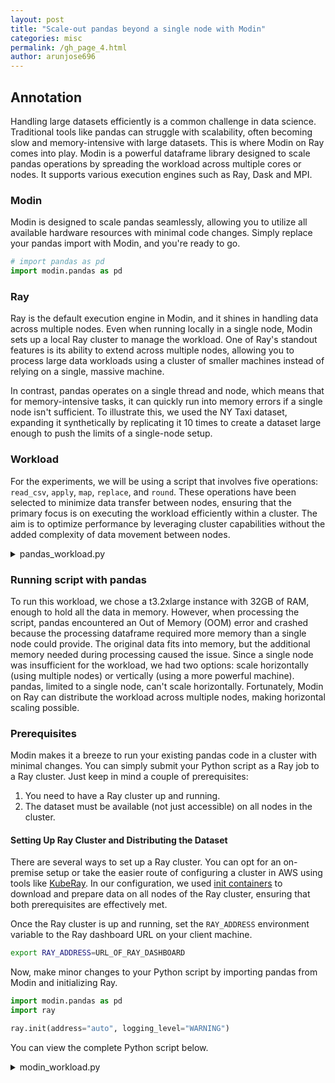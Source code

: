 ```yaml
---
layout: post
title: "Scale-out pandas beyond a single node with Modin"
categories: misc
permalink: /gh_page_4.html
author: arunjose696
---
```


## Annotation

Handling large datasets efficiently is a common challenge in data science.
Traditional tools like pandas can struggle with scalability, often becoming slow and
memory-intensive with large datasets. This is where Modin on Ray comes into play.
Modin is a powerful dataframe library designed to scale pandas operations by spreading the workload
across multiple cores or nodes. It supports various execution engines such as Ray, Dask and MPI.

### Modin

Modin is designed to scale pandas seamlessly, allowing you to utilize all available hardware resources
with minimal code changes. Simply replace your pandas import with Modin, and you're ready to go.

```python
# import pandas as pd
import modin.pandas as pd
```

### Ray

Ray is the default execution engine in Modin, and it shines in handling data across multiple nodes.
Even when running locally in a single node, Modin sets up a local Ray cluster to manage the workload.
One of Ray's standout features is its ability to extend across multiple nodes, allowing you to process large
data workloads using a cluster of smaller machines instead of relying on a single, massive machine.

In contrast, pandas operates on a single thread and node, which means that for memory-intensive tasks,
it can quickly run into memory errors if a single node isn't sufficient. To illustrate this, we used the NY Taxi dataset,
expanding it synthetically by replicating it 10 times to create a dataset large enough to push the limits of a single-node setup.

### Workload

For the experiments, we will be using a script that involves five operations: `read_csv`, `apply`, `map`, `replace`, and `round`.
These operations have been selected to minimize data transfer between nodes, ensuring that the primary
focus is on executing the workload efficiently within a cluster. The aim is to optimize performance by
leveraging cluster capabilities without the added complexity of data movement between nodes.

<details>
  <summary>pandas_workload.py</summary>

  <pre><code class="language-python">
    import pandas as pd

    file_path = "/home/ray/data/big_yellow.csv"
    df = pd.read_csv(file_path)
    df = df.map(str)
    result = pd.DataFrame()

    payment_type_map = {
        1: 'Credit Card',
        2: 'Cash',
        3: 'No Charge',
        4: 'Dispute',
        5: 'Unknown',
        6: 'Voided Trip'
    }

    result["df_payment_type"] = df['payment_type'].map(payment_type_map)

    def custom_function(row):
        return str(row["passenger_count"]) + " passengers were picked up at " + str(row["tpep_pickup_datetime"])

    result["description"] = df.apply(custom_function, axis=1)
    result['store_and_fwd_flag'] = df['store_and_fwd_flag'].replace({'N': 'No', 'Y': 'Yes'})
    result["total_amount_rounded"] = df["total_amount"].round(1)

  </code></pre>
</details>

### Running script with pandas 

To run this workload, we chose a t3.2xlarge instance with 32GB of RAM, enough to hold all the data in memory.
However, when processing the script, pandas encountered an Out of Memory (OOM) error and crashed
because the processing dataframe required more memory than a single node could provide.
The original data fits into memory, but the additional memory needed during processing caused the issue.
Since a single node was insufficient for the workload, we had two options: scale horizontally
(using multiple nodes) or vertically (using a more powerful machine). pandas, limited to a single node,
can't scale horizontally. Fortunately, Modin on Ray can distribute the workload across multiple nodes,
making horizontal scaling possible.

### Prerequisites

Modin makes it a breeze to run your existing pandas code in a cluster with minimal changes.
You can simply submit your Python script as a Ray job to a Ray cluster. Just keep in mind a couple of prerequisites:

1.  You need to have a Ray cluster up and running.
2.  The dataset must be available (not just accessible) on all nodes in the cluster.

#### Setting Up Ray Cluster and Distributing the Dataset

There are several ways to set up a Ray cluster. You can opt for an on-premise setup or
take the easier route of configuring a cluster in AWS using tools like
[KubeRay](https://github.com/ray-project/kuberay/tree/master/helm-chart/ray-cluster).
In our configuration, we used [init containers](https://kubernetes.io/docs/concepts/workloads/pods/init-containers/)
to download and prepare data on all nodes of the Ray cluster, ensuring that both prerequisites are effectively met.

Once the Ray cluster is up and running, set the  `RAY_ADDRESS` environment variable
to the Ray dashboard URL on your client machine.

```bash
export RAY_ADDRESS=URL_OF_RAY_DASHBOARD
```

Now, make minor changes to your Python script by importing pandas from Modin and initializing Ray.

```python
import modin.pandas as pd
import ray

ray.init(address="auto", logging_level="WARNING")
```

You can view the complete Python script below.

<details>
  <summary>modin_workload.py</summary>

    <pre><code class="language-python">
    # import pandas as pd
    import modin.pandas as pd
    from modin.utils import execute # execute is just used to make sure all the asynchronous operations are complete as we benchmark.
        import ray

    ray.init(address="auto", logging_level="WARNING")
    file_path = "/home/ray/data/big_yellow.csv"
    df = pd.read_csv(file_path)
    df = df.map(str)
    result = pd.DataFrame()

    payment_type_map = {
        1: 'Credit Card',
        2: 'Cash',
        3: 'No Charge',
        4: 'Dispute',
        5: 'Unknown',
        6: 'Voided Trip'
    }

    result["df_payment_type"] = df['payment_type'].map(payment_type_map)

    def custom_function(row):
        return str(row["passenger_count"]) + " passengers were picked up at " + str(row["tpep_pickup_datetime"])

    result["description"] = df.apply(custom_function, axis=1)
    result['store_and_fwd_flag'] = df['store_and_fwd_flag'].replace({'N': 'No', 'Y': 'Yes'})
    result["total_amount_rounded"] = df["total_amount"].round(1)
    execute(result)
    </code></pre>

  ```
</details>

### Results

We can observe that by increasing the number of nodes in the cluster, Modin could handle the workload
effectively with 4 nodes or more. Significant performance improvements were evident as we scaled
from 4 to 32 nodes. Given that Modin operates efficiently with 4 nodes and both pandas(as pandas does not offer horizontal scaling) and Modin
struggle with fewer than 3 nodes, it suggests the workload demands nearly 4 times the memory (32GB) of
a single t3.2xlarge instance.

To provide a fair comparison of the performance gains offered by Modin over pandas,
we decided to benchmark the script on an instance with over 120 GB of memory.
We chose an r6a.4xlarge instance, which boasts 128GiB of RAM.

With pandas, the script took almost 400 seconds to execute, which serves as our baseline.

### Performance on a Single Node

The graph reveals an interesting twist: Modin on a single node starts off slower than pandas
when using 4 workers or fewer. This could be because the overhead of distributing data and spinning up
the Ray cluster doesn't pay off with so few workers. It's like trying to split chores among two people
when you really need a full team. But here's where it gets exciting: crank up the CPU count
(even just to 8), and Modin shifts into high gear, outperforming pandas even on a single node.
Talk about a comeback!

<img src="imgs/blog_post_4/Modin_single_node.svg" alt="Perf Results single node"  style="display: block; margin-left: auto; margin-right: auto;">


### Performance on Scaling Nodes to 32

The performance continues to soar as we add more nodes to the cluster. With a 32-node cluster,
utilizing all 16 CPUs in each node, the script executes in a fraction of the time it takes on a single node.
This results in a dramatic performance boost, showcasing the impressive scalability of Modin.

<img  src="imgs/blog_post_4/Modin_multiple_nodes.svg" alt="Perf Results multinode"  style="display: block; margin-left: auto; margin-right: auto;">

<div style="border: 1px solid #ddd; padding: 10px; margin-top: 20px; background-color: #f9f9f9;">
<strong>Disclaimer:</strong> The workload demonstrated in this post is designed to be
embarrassingly parallel to illustrate Modin's horizontal scaling capabilities.
Be aware that it is possible results may not show positive scaling in a cluster environment if
operations require data transfer across nodes.
</div>

## Further Reading

For more information on using Modin, please refer to the [official documentation](https://modin.readthedocs.io/en/stable/getting_started/using_modin/using_modin.html).

#### Appendix

All performance measurements for this post were made on an AWS r6a.4xlarge instance.

- Modin version: 0.32.0
- Pandas version: 2.2.2
- Execution engine: Ray
- Ray version: 2.9.2
- OS: Ubuntu 20.04.6 LTS
- Python: 3.9.18
